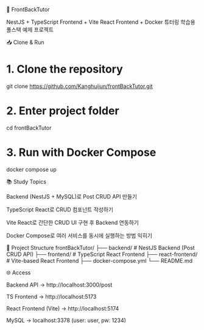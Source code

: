 📘 FrontBackTutor

NestJS + TypeScript Frontend + Vite React Frontend + Docker
튜터링 학습용 풀스택 예제 프로젝트

📥 Clone & Run
# 1. Clone the repository
git clone https://github.com/Kanghuijun/frontBackTutor.git

# 2. Enter project folder
cd frontBackTutor

# 3. Run with Docker Compose
docker compose up

📚 Study Topics

Backend (NestJS + MySQL)로 Post CRUD API 만들기

TypeScript React로 CRUD 컴포넌트 작성하기

Vite React로 간단한 CRUD UI 구현 후 Backend 연동하기

Docker Compose로 여러 서비스를 동시에 실행하는 방법 익히기

📂 Project Structure
frontBackTutor/
 ├── backend/          # NestJS Backend (Post CRUD API)
 ├── frontend/         # TypeScript React Frontend
 ├── react-frontend/   # Vite-based React Frontend
 ├── docker-compose.yml
 └── README.md

🌐 Access

Backend API → http://localhost:3000/post

TS Frontend → http://localhost:5173

React Frontend (Vite) → http://localhost:5174

MySQL → localhost:3378 (user: user, pw: 1234)